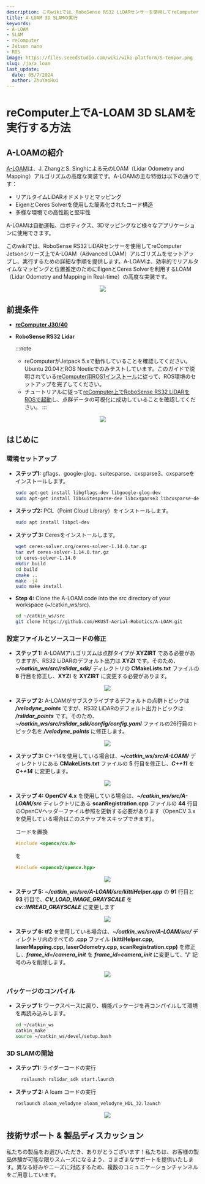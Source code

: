 ```yaml
---
description: このwikiでは、RoboSense RS32 LiDARセンサーを使用してreComputer Jetson上でA-LOAMアルゴリズムをセットアップし、実行するための詳細な手順を提供します。
title: A-LOAM 3D SLAMの実行
keywords:
- A-LOAM
- SLAM
- reComputer
- Jetson nano
- ROS
image: https://files.seeedstudio.com/wiki/wiki-platform/S-tempor.png
slug: /ja/a_loam
last_update:
  date: 05/7/2024
  author: ZhuYaoHui
---
```

# reComputer上でA-LOAM 3D SLAMを実行する方法

## A-LOAMの紹介

[A-LOAM](https://github.com/HKUST-Aerial-Robotics/A-LOAM/tree/devel)は、J. ZhangとS. Singhによる元のLOAM（Lidar Odometry and Mapping）アルゴリズムの高度な実装です。A-LOAMの主な特徴は以下の通りです：

- リアルタイムLiDARオドメトリとマッピング
- EigenとCeres Solverを使用した簡素化されたコード構造
- 多様な環境での高性能と堅牢性

A-LOAMは自動運転、ロボティクス、3Dマッピングなど様々なアプリケーションに使用できます。

このwikiでは、RoboSense RS32 LiDARセンサーを使用してreComputer Jetsonシリーズ上でA-LOAM（Advanced LOAM）アルゴリズムをセットアップし、実行するための詳細な手順を提供します。A-LOAMは、効率的でリアルタイムなマッピングと位置推定のためにEigenとCeres Solverを利用するLOAM（Lidar Odometry and Mapping in Real-time）の高度な実装です。
  <div align="center">
      <img width={800}
      src="https://files.seeedstudio.com/wiki/robotics/software/aloam/fig0.gif" />
  </div>

## 前提条件

- __[reComputer J30/40](https://www.seeedstudio.com/reComputer-J4012-p-5586.html)__

- __RoboSense RS32 Lidar__

  :::note
  - reComputerがJetpack 5.xで動作していることを確認してください。Ubuntu 20.04とROS Noeticでのみテストしています。このガイドで説明されている[reComputer用ROS1インストール](/installing_ros1)に従って、ROS環境のセットアップを完了してください。
  - チュートリアルに従って[reComputer上でRoboSense RS32 LiDARをROSで起動](/robosense_lidar)し、点群データの可視化に成功していることを確認してください。
  :::

<div align="center">
    <img width={700}
     src="https://files.seeedstudio.com/wiki/reComputer-Jetson/A608/recomputerj4012.jpg" />
</div>

## はじめに

### 環境セットアップ

- __ステップ1:__ gflags、google-glog、suitesparse、cxsparse3、cxsparseをインストールします。

    ```bash
    sudo apt-get install libgflags-dev libgoogle-glog-dev
    sudo apt-get install libsuitesparse-dev libcxsparse3 libcxsparse-dev
    ```

- __ステップ2:__ PCL（Point Cloud Library）をインストールします。

  ```bash
  sudo apt install libpcl-dev
  ```

- __ステップ 3:__ Ceresをインストールします。

  ```bash
  wget ceres-solver.org/ceres-solver-1.14.0.tar.gz
  tar xvf ceres-solver-1.14.0.tar.gz
  cd ceres-solver-1.14.0
  mkdir build
  cd build
  cmake ..
  make -j4 
  sudo make install
  ```

- __Step 4:__ Clone the A-LOAM code into the src directory of your workspace (~/catkin_ws/src).

  ```bash
  cd ~/catkin_ws/src
  git clone https://github.com/HKUST-Aerial-Robotics/A-LOAM.git
  ```

### 設定ファイルとソースコードの修正

- __ステップ 1:__ A-LOAMアルゴリズムは点群タイプが __XYZIRT__ である必要がありますが、RS32 LiDARのデフォルト出力は __XYZI__ です。そのため、___~/catkin_ws/src/rslidar_sdk/___ ディレクトリの __CMakeLists.txt__ ファイルの __8__ 行目を修正し、__XYZI__ を __XYZIRT__ に変更する必要があります。
  <div align="center">
      <img width={400}
      src="https://files.seeedstudio.com/wiki/robotics/software/aloam/fig1.png" />
  </div>

- __ステップ 2:__ A-LOAMがサブスクライブするデフォルトの点群トピックは ___/velodyne_points___ ですが、RS32 LiDARのデフォルト出力トピックは ___/rslidar_points___ です。そのため、___~/catkin_ws/src/rslidar_sdk/config/config.yaml___ ファイルの26行目のトピック名を ___/velodyne_points___ に修正します。
  <div align="center">
      <img width={400}
      src="https://files.seeedstudio.com/wiki/robotics/software/aloam/fig2.png" />
  </div>

- __ステップ 3:__ C++14を使用している場合は、___~/catkin_ws/src/A-LOAM/___ ディレクトリにある __CMakeLists.txt__ ファイルの __5__ 行目を修正し、___C++11___ を ___C++14___ に変更します。
  <div align="center">
      <img width={400}
      src="https://files.seeedstudio.com/wiki/robotics/software/aloam/fig3.png" />
  </div>

- __ステップ 4:__ __OpenCV 4.x__ を使用している場合は、___~/catkin_ws/src/A-LOAM/src___ ディレクトリにある __scanRegistration.cpp__ ファイルの __44__ 行目のOpenCVヘッダーファイル参照を更新する必要があります（OpenCV 3.xを使用している場合はこのステップをスキップできます）。

  コードを置換

  ```c++
  #include <opencv/cv.h>
  ```

  を

  ```c++
  #include <opencv2/opencv.hpp>
  ```

  <div align="center">
      <img width={400}
      src="https://files.seeedstudio.com/wiki/robotics/software/aloam/fig4.png" />
  </div>

- __ステップ 5:__ ___~/catkin_ws/src/A-LOAM/src/kittiHelper.cpp___ の __91__ 行目と __93__ 行目で、___CV_LOAD_IMAGE_GRAYSCALE___ を ___cv::IMREAD_GRAYSCALE___ に変更します
  <div align="center">
      <img width={400}
      src="https://files.seeedstudio.com/wiki/robotics/software/aloam/fig5.png" />
  </div>

- __ステップ 6:__ __tf2__ を使用している場合は、___~/catkin_ws/src/A-LOAM/src/___ ディレクトリ内のすべての __.cpp__ ファイル __(kittiHelper.cpp, laserMapping.cpp, laserOdometry.cpp, scanRegistration.cpp)__ を修正し、___frame_id=/camera_init___ を ___frame_id=camera_init___ に変更して、__'/'__ 記号のみを削除します。
  <div align="center">
      <img width={400}
      src="https://files.seeedstudio.com/wiki/robotics/software/aloam/fig6.png" />
  </div>

### パッケージのコンパイル

- __ステップ 1:__ ワークスペースに戻り、機能パッケージを再コンパイルして環境を再読み込みします。

  ```bash
  cd ~/catkin_ws
  catkin_make
  source ~/catkin_ws/devel/setup.bash
  ```

### 3D SLAMの開始

- __ステップ1:__ ライダーコードの実行

  ```bash
    roslaunch rslidar_sdk start.launch
  ```

- __ステップ 2:__ A loam コードの実行

  ```bash
  roslaunch aloam_velodyne aloam_velodyne_HDL_32.launch
  ```

  <div align="center">
      <img width={800}
      src="https://files.seeedstudio.com/wiki/robotics/software/aloam/fig7.png" />
  </div>

## 技術サポート & 製品ディスカッション

私たちの製品をお選びいただき、ありがとうございます！私たちは、お客様の製品体験が可能な限りスムーズになるよう、さまざまなサポートを提供いたします。異なる好みやニーズに対応するため、複数のコミュニケーションチャンネルをご用意しています。

<div class="button_tech_support_container">
<a href="https://forum.seeedstudio.com/" class="button_forum"></a>
<a href="https://www.seeedstudio.com/contacts" class="button_email"></a>
</div>

<div class="button_tech_support_container">
<a href="https://discord.gg/eWkprNDMU7" class="button_discord"></a>
<a href="https://github.com/Seeed-Studio/wiki-documents/discussions/69" class="button_discussion"></a>
</div>
